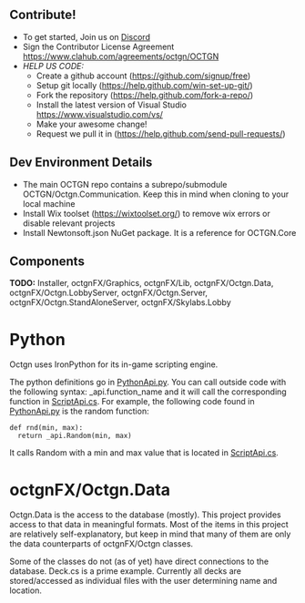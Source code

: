 Contribute!
-------------------------------------------------
* To get started, Join us on <a href="https://discord.gg/Yn3Jrpj">Discord</a>
* Sign the Contributor License Agreement https://www.clahub.com/agreements/octgn/OCTGN
* *HELP US CODE:*
  * Create a github account (https://github.com/signup/free)
  * Setup git locally (https://help.github.com/win-set-up-git/)
  * Fork the repository (https://help.github.com/fork-a-repo/)
  * Install the latest version of Visual Studio https://www.visualstudio.com/vs/
  * Make your awesome change!
  * Request we pull it in (https://help.github.com/send-pull-requests/)

Dev Environment Details
------------------------------------------------
* The main OCTGN repo contains a subrepo/submodule OCTGN/Octgn.Communication. Keep this in mind when cloning to your local machine
* Install Wix toolset (https://wixtoolset.org/) to remove wix errors or disable relevant projects
* Install Newtonsoft.json NuGet package. It is a reference for OCTGN.Core
  
Components
-------------------------------------------------
**TODO:** Installer, octgnFX/Graphics, octgnFX/Lib, octgnFX/Octgn.Data, octgnFX/Octgn.LobbyServer, 
octgnFX/Octgn.Server,  octgnFX/Octgn.StandAloneServer, octgnFX/Skylabs.Lobby

# Python
Octgn uses IronPython for its in-game scripting engine.

The python definitions go in [PythonApi.py](https://github.com/octgn/OCTGN/blob/master/octgnFX/Octgn/Scripting/PythonAPI.py). You can call outside code with the following syntax:  _api.function_name and it will call the corresponding function in [ScriptApi.cs](https://github.com/kellyelton/OCTGN/blob/master/octgnFX/Octgn/Scripting/ScriptAPI.cs).
For example, the following code found in [PythonApi.py](https://github.com/octgn/OCTGN/blob/master/octgnFX/Octgn/Scripting/PythonAPI.py) is the random function:
```
def rnd(min, max):
  return _api.Random(min, max)
```

It calls Random with a min and max value that is located in [ScriptApi.cs](https://github.com/octgn/OCTGN/blob/master/octgnFX/Octgn/Scripting/ScriptAPI.cs).

# octgnFX/Octgn.Data
Octgn.Data is the access to the database (mostly). This project provides access to that data in meaningful formats. Most of the items in this project are relatively self-explanatory, but keep in mind that many of them are only the data counterparts of octgnFX/Octgn classes.

Some of the classes do not (as of yet) have direct connections to the database. Deck.cs is a prime example. Currently all decks are stored/accessed as individual files with the user determining name and location.
